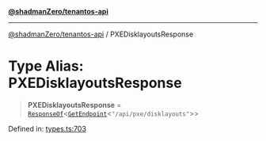 [**@shadmanZero/tenantos-api**](../README.md)

***

[@shadmanZero/tenantos-api](../globals.md) / PXEDisklayoutsResponse

# Type Alias: PXEDisklayoutsResponse

> **PXEDisklayoutsResponse** = [`ResponseOf`](ResponseOf.md)\<[`GetEndpoint`](GetEndpoint.md)\<`"/api/pxe/disklayouts"`\>\>

Defined in: [types.ts:703](https://github.com/shadmanZero/tenantos-api/blob/a3061c31c45f4aa1cfaa0e889df3cea522a254ad/src/types.ts#L703)
